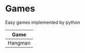 # Games
Easy games implemented by python

|   Game   |                                                                                                                
| :-------:| 
|  Hangman |

